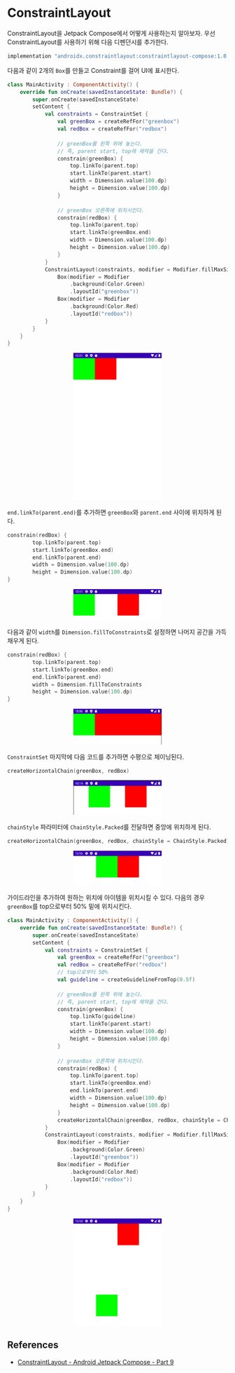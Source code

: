 # ConstraintLayout

ConstraintLayout을 Jetpack Compose에서 어떻게 사용하는지 알아보자. 우선 ConstraintLayout를 사용하기 위해 다음 디펜던시를 추가한다.

```groovy
implementation "androidx.constraintlayout:constraintlayout-compose:1.0.0-beta02"
```

다음과 같이 2개의 `Box`를 만들고 Constraint를 걸어 UI에 표시한다.

```kotlin
class MainActivity : ComponentActivity() {
    override fun onCreate(savedInstanceState: Bundle?) {
        super.onCreate(savedInstanceState)
        setContent {
            val constraints = ConstraintSet {
                val greenBox = createRefFor("greenbox")
                val redBox = createRefFor("redbox")

                // greenBox를 왼쪽 위에 놓는다.
                // 즉, parent start, top에 제약을 건다.
                constrain(greenBox) {
                    top.linkTo(parent.top)
                    start.linkTo(parent.start)
                    width = Dimension.value(100.dp)
                    height = Dimension.value(100.dp)
                }

                // greenBox 오른쪽에 위치시킨다.
                constrain(redBox) {
                    top.linkTo(parent.top)
                    start.linkTo(greenBox.end)
                    width = Dimension.value(100.dp)
                    height = Dimension.value(100.dp)
                }
            }
            ConstraintLayout(constraints, modifier = Modifier.fillMaxSize()) {
                Box(modifier = Modifier
                    .background(Color.Green)
                    .layoutId("greenbox"))
                Box(modifier = Modifier
                    .background(Color.Red)
                    .layoutId("redbox"))
            }
        }
    }
}
```

<div align="center">
<img src="img/part-9/link_to.png" width="40%">
</div>

`end.linkTo(parent.end)`를 추가하면 `greenBox`와 `parent.end` 사이에 위치하게 된다.

```kotlin
constrain(redBox) {
		top.linkTo(parent.top)
		start.linkTo(greenBox.end)
		end.linkTo(parent.end)
		width = Dimension.value(100.dp)
		height = Dimension.value(100.dp)
}
```

<div align="center">
<img src="img/part-9/link_to_end.png" width="40%">
</div>

다음과 같이 `width`를 `Dimension.fillToConstraints`로 설정하면 나머지 공간을 가득 채우게 된다.

```kotlin
constrain(redBox) {
		top.linkTo(parent.top)
		start.linkTo(greenBox.end)
		end.linkTo(parent.end)
		width = Dimension.fillToConstraints
		height = Dimension.value(100.dp)
}
```

<div align="center">
<img src="img/part-9/fill_to_constraints.png" width="40%">
</div>

`ConstraintSet` 마지막에 다음 코드를 추가하면 수평으로 체이닝된다.

```kotlin
createHorizontalChain(greenBox, redBox)
```

<div align="center">
<img src="img/part-9/create_horizontal_chain.png" width="40%">
</div>

`chainStyle` 파라미터에 `ChainStyle.Packed`를 전달하면 중앙에 위치하게 된다.

```kotlin
createHorizontalChain(greenBox, redBox, chainStyle = ChainStyle.Packed)
```

<div align="center">
<img src="img/part-9/chainstyle_packed.png" width="40%">
</div>

가이드라인을 추가하여 원하는 위치에 아이템을 위치시킬 수 있다. 다음의 경우 `greenBox`를 top으로부터 50% 밑에 위치시킨다.

```kotlin
class MainActivity : ComponentActivity() {
    override fun onCreate(savedInstanceState: Bundle?) {
        super.onCreate(savedInstanceState)
        setContent {
            val constraints = ConstraintSet {
                val greenBox = createRefFor("greenbox")
                val redBox = createRefFor("redbox")
                // top으로부터 50%
                val guideline = createGuidelineFromTop(0.5f)

                // greenBox를 왼쪽 위에 놓는다.
                // 즉, parent start, top에 제약을 건다.
                constrain(greenBox) {
                    top.linkTo(guideline)
                    start.linkTo(parent.start)
                    width = Dimension.value(100.dp)
                    height = Dimension.value(100.dp)
                }

                // greenBox 오른쪽에 위치시킨다.
                constrain(redBox) {
                    top.linkTo(parent.top)
                    start.linkTo(greenBox.end)
                    end.linkTo(parent.end)
                    width = Dimension.value(100.dp)
                    height = Dimension.value(100.dp)
                }
                createHorizontalChain(greenBox, redBox, chainStyle = ChainStyle.Packed)
            }
            ConstraintLayout(constraints, modifier = Modifier.fillMaxSize()) {
                Box(modifier = Modifier
                    .background(Color.Green)
                    .layoutId("greenbox"))
                Box(modifier = Modifier
                    .background(Color.Red)
                    .layoutId("redbox"))
            }
        }
    }
}
```

<div align="center">
<img src="img/part-9/create_guideline_from_top.png" width="40%">
</div>

## References

* [ConstraintLayout - Android Jetpack Compose - Part 9](https://www.youtube.com/watch?v=FBpiOAiseD0&list=PLQkwcJG4YTCSpJ2NLhDTHhi6XBNfk9WiC&index=9)